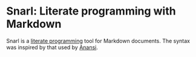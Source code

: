 # Snarl: Literate programming with Markdown

Snarl is a [literate programming][] tool for Markdown documents.  The syntax was inspired by that used by [Anansi][].

[literate programming]: https://en.wikipedia.org/wiki/Literate_programming
[anansi]: https://john-millikin.com/software/anansi
